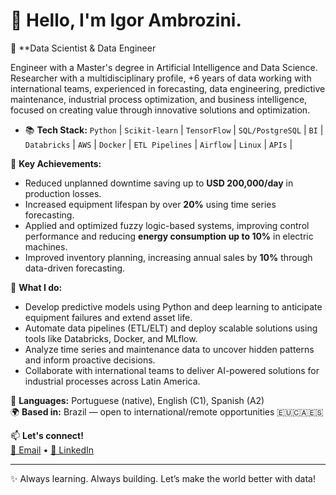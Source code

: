 # 👋 Hello, I'm Igor Ambrozini.

🎯 **Data Scientist & Data Engineer 

Engineer with a Master's degree in Artificial Intelligence and Data Science. Researcher with a multidisciplinary profile, +6 years of data working with international teams, experienced in forecasting, data engineering, predictive maintenance, industrial process optimization, and business intelligence, focused on creating value through innovative solutions and optimization.

- 📚 **Tech Stack:**
`Python` | `Scikit-learn` | `TensorFlow` | `SQL/PostgreSQL` |  `BI` |  
`Databricks` | `AWS` | `Docker` | `ETL Pipelines` | ``Airflow`` | `Linux` | `APIs` |


🚀 **Key Achievements:**
- Reduced unplanned downtime saving up to **USD 200,000/day** in production losses.
- Increased equipment lifespan by over **20%** using time series forecasting.
- Applied and optimized fuzzy logic-based systems, improving control performance and reducing **energy consumption up to 10%** in electric machines.
- Improved inventory planning, increasing annual sales by **10%** through data-driven forecasting.

🔧 **What I do:**
- Develop predictive models using Python and deep learning to anticipate equipment failures and extend asset life.
- Automate data pipelines (ETL/ELT) and deploy scalable solutions using tools like Databricks, Docker, and MLflow.
- Analyze time series and maintenance data to uncover hidden patterns and inform proactive decisions.
- Collaborate with international teams to deliver AI-powered solutions for industrial processes across Latin America.

💬 **Languages:** Portuguese (native), English (C1), Spanish (A2)  
🌍 **Based in:** Brazil — open to international/remote opportunities 🇪🇺🇨🇦🇪🇸  

📫 **Let's connect!**  
[📧 Email](mailto:igorwebd@gmail.com) • [💼 LinkedIn](https://www.linkedin.com/in/igor-ambrozini)

---

✨ Always learning. Always building. Let’s make the world better with data!
